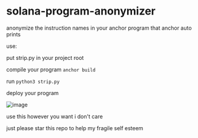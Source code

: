 # solana-program-anonymizer
anonymize the instruction names in your anchor program that anchor auto prints

use:

put strip.py in your project root

compile your program `anchor build`

run `python3 strip.py`

deploy your program

![image](https://github.com/user-attachments/assets/8353de80-b4b5-499c-86d2-77f1140c5e4b)

use this however you want i don't care

just please star this repo to help my fragile self esteem
